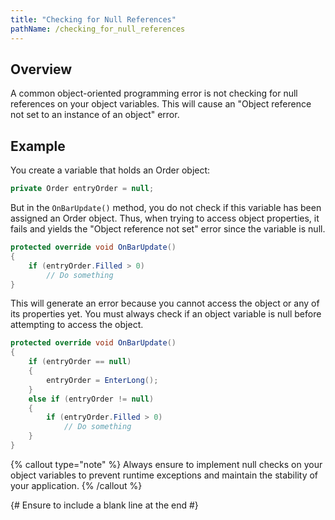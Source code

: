 ```yaml
---
title: "Checking for Null References"
pathName: /checking_for_null_references
---
```


## Overview

A common object-oriented programming error is not checking for null references on your object variables. This will cause an "Object reference not set to an instance of an object" error.

## Example

You create a variable that holds an Order object:

```csharp
private Order entryOrder = null;
```

But in the `OnBarUpdate()` method, you do not check if this variable has been assigned an Order object. Thus, when trying to access object properties, it fails and yields the "Object reference not set" error since the variable is null.

```csharp
protected override void OnBarUpdate()
{
    if (entryOrder.Filled > 0)
        // Do something
}
```

This will generate an error because you cannot access the object or any of its properties yet. You must always check if an object variable is null before attempting to access the object.

```csharp
protected override void OnBarUpdate()
{
    if (entryOrder == null)
    {
        entryOrder = EnterLong();
    }
    else if (entryOrder != null)
    {
        if (entryOrder.Filled > 0)
            // Do something
    }
}
```

{% callout type="note" %}
Always ensure to implement null checks on your object variables to prevent runtime exceptions and maintain the stability of your application.
{% /callout %}

{# Ensure to include a blank line at the end #}
